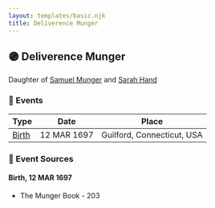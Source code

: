 ```yaml
---
layout: templates/basic.njk
title: Deliverence Munger
---
```

## 🟣 Deliverence Munger

Daughter of [Samuel Munger](/people/5/57362828) and [Sarah Hand](/people/7/75255100)

### 📆 Events

Type | Date | Place
------ | ------ | ------
[Birth](#event-39787e79-ff38-4b7e-add6-ef8c7212a301) | 12 MAR 1697 | Guilford, Connecticut, USA

### 📰 Event Sources

#### <a id="event-39787e79-ff38-4b7e-add6-ef8c7212a301"></a> Birth, 12 MAR 1697
* The Munger Book  - 203